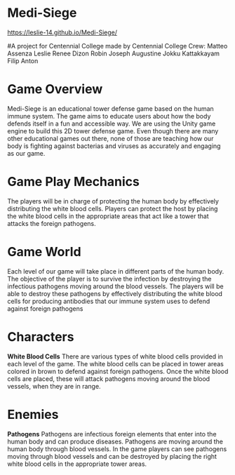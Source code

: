 # Medi-Siege 
https://leslie-14.github.io/Medi-Siege/

#A project for Centennial College made by Centennial College Crew:
Matteo Assenza
Leslie Renee Dizon
Robin Joseph Augustine
Jokku Kattakkayam
Filip Anton

# Game Overview 
Medi-Siege is an educational tower defense game based on the human immune system. The game aims to educate users about how the body defends itself in a fun and accessible way. We are using the Unity game engine to build this 2D tower defense game. Even though there are many other educational games out there, none of those are teaching how our body is fighting against bacterias and viruses as accurately and engaging as our game.

# Game Play Mechanics	
The players will be in charge of protecting the human body by effectively distributing the white blood cells. Players can protect the host by placing the white blood cells in the appropriate areas that act like a tower that attacks the foreign pathogens.

# Game World 
Each level of our game will take place in different parts of the human body. The objective of the player is to survive the infection by destroying the infectious pathogens moving around the blood vessels. The players will be able to destroy these pathogens by effectively distributing the white blood cells for producing antibodies that our immune system uses to defend against foreign pathogens

# Characters
**White Blood Cells**
There are various types of white blood cells provided in each level of the game. The white blood cells can be placed in tower areas colored in brown to defend against foreign pathogens. Once the white blood cells are placed, these will attack pathogens moving around the blood vessels, when they are in range.

# Enemies
**Pathogens**
Pathogens are infectious foreign elements that enter into the human body and can produce diseases. Pathogens are moving around the human body through blood vessels. In the game players can see pathogens moving through blood vessels and can be destroyed by placing the right white blood cells in the appropriate tower areas.
